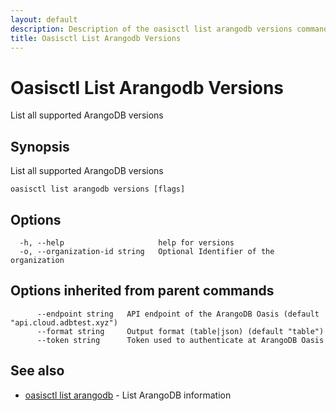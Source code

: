 ```yaml
---
layout: default
description: Description of the oasisctl list arangodb versions command
title: Oasisctl List Arangodb Versions
---
```

# Oasisctl List Arangodb Versions

List all supported ArangoDB versions

## Synopsis

List all supported ArangoDB versions

```
oasisctl list arangodb versions [flags]
```

## Options

```
  -h, --help                     help for versions
  -o, --organization-id string   Optional Identifier of the organization
```

## Options inherited from parent commands

```
      --endpoint string   API endpoint of the ArangoDB Oasis (default "api.cloud.adbtest.xyz")
      --format string     Output format (table|json) (default "table")
      --token string      Token used to authenticate at ArangoDB Oasis
```

## See also

* [oasisctl list arangodb](oasisctl-list-arangodb.html)	 - List ArangoDB information

